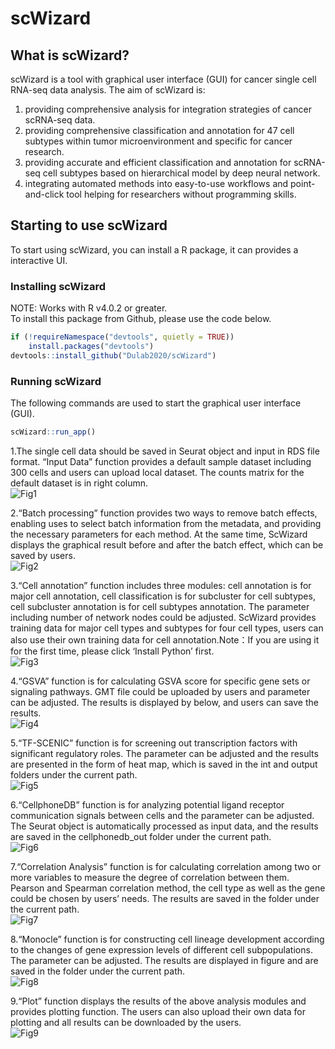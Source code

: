 # scWizard
## What is scWizard?
scWizard is a tool with graphical user interface (GUI) for cancer single cell RNA-seq data analysis.
The aim of scWizard is:
1)	providing comprehensive analysis for integration strategies of cancer scRNA-seq data.
2)	providing comprehensive classification and annotation for 47 cell subtypes within tumor microenvironment and specific for cancer research.
3)	providing accurate and efficient classification and annotation for scRNA-seq cell subtypes based on hierarchical model by deep neural network.
4)	integrating automated methods into easy-to-use workflows and point-and-click tool helping for researchers without programming skills.
## Starting to use scWizard
To start using scWizard, you can install a R package, it can provides a interactive UI.
### Installing scWizard
NOTE: Works with R v4.0.2 or greater.<br>
To install this package from Github, please use the code below.
```R
if (!requireNamespace("devtools", quietly = TRUE))
    install.packages("devtools")
devtools::install_github("Dulab2020/scWizard")
```
### Running scWizard
The following commands are used to start the graphical user interface (GUI).
```R
scWizard::run_app()
```

1.The single cell data should be saved in Seurat object and input in RDS file format. “Input Data” function provides a default sample dataset including 300 cells and users can upload local dataset. The counts matrix for the default dataset is in right column.<br>
![Fig1](https://github.com/Dulab2020/scWizard/blob/master/inst/app/www/pageimage/inputdata.png)

2.“Batch processing” function provides two ways to remove batch effects, enabling uses to select batch information from the metadata, and providing the necessary parameters for each method. At the same time, ScWizard displays the graphical result before and after the batch effect, which can be saved by users.<br>
![Fig2](https://github.com/Dulab2020/scWizard/blob/master/inst/app/www/pageimage/batch_processing.png)

3.“Cell annotation” function includes three modules: cell annotation is for major cell annotation, cell classification is for subcluster for cell subtypes, cell subcluster annotation is for cell subtypes annotation. The parameter including number of network nodes could be adjusted. ScWizard provides training data for major cell types and subtypes for four cell types, users can also use their own training data for cell annotation.Note：If you are using it for the first time, please click ‘Install Python’ first.<br>
![Fig3](https://github.com/Dulab2020/scWizard/blob/master/inst/app/www/pageimage/cell_anno.png)

4.“GSVA” function is for calculating GSVA score for specific gene sets or signaling pathways. GMT file could be uploaded by users and parameter can be adjusted. The results is displayed by below, and users can save the results.<br>
![Fig4](https://github.com/Dulab2020/scWizard/blob/master/inst/app/www/pageimage/GSVA.png)

5.“TF-SCENIC” function is for screening out transcription factors with significant regulatory roles. The parameter can be adjusted and the results are presented in the form of heat map, which is saved in the int and output folders under the current path.<br>
![Fig5](https://github.com/Dulab2020/scWizard/blob/master/inst/app/www/pageimage/scenic.png)

6.“CellphoneDB” function is for analyzing potential ligand receptor communication signals between cells and the parameter can be adjusted. The Seurat object is automatically processed as input data, and the results are saved in the cellphonedb_out folder under the current path.<br>
![Fig6](https://github.com/Dulab2020/scWizard/blob/master/inst/app/www/pageimage/cellphonedb.png)

7.“Correlation Analysis” function is for calculating correlation among two or more variables to measure the degree of correlation between them. Pearson and Spearman correlation method, the cell type as well as the gene could be chosen by users’ needs. The results are saved in the folder under the current path.<br>
![Fig7](https://github.com/Dulab2020/scWizard/blob/master/inst/app/www/pageimage/cor.png)

8.“Monocle” function is for constructing cell lineage development according to the changes of gene expression levels of different cell subpopulations. The parameter can be adjusted. The results are displayed in figure and are saved in the folder under the current path.<br>
![Fig8](https://github.com/Dulab2020/scWizard/blob/master/inst/app/www/pageimage/Monocle.png)

9.“Plot” function displays the results of the above analysis modules and provides plotting function. The users can also upload their own data for plotting and all results can be downloaded by the users.<br>
![Fig9](https://github.com/Dulab2020/scWizard/blob/master/inst/app/www/pageimage/plot.png)
